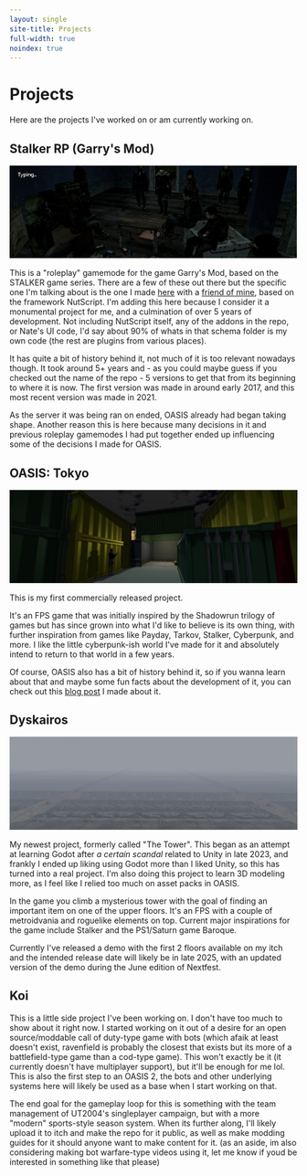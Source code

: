 ```yaml
---
layout: single
site-title: Projects
full-width: true
noindex: true
---
```

# Projects

Here are the projects I've worked on or am currently working on.

## Stalker RP (Garry's Mod)
![ppl](/assets/images/hl2_JI82pfAuj2.png)

This is a "roleplay" gamemode for the game Garry's Mod, based on the STALKER game series. There are a few of these out there but the specific one I'm talking about is the one I made [here](https://github.com/sky675/srpv5) with a [friend of mine](https://github.com/NateStanley), based on the framework NutScript. I'm adding this here because I consider it a monumental project for me, and a culmination of over 5 years of development. Not including NutScript itself, any of the addons in the repo, or Nate's UI code, I'd say about 90% of whats in that schema folder is my own code (the rest are plugins from various places).

It has quite a bit of history behind it, not much of it is too relevant nowadays though. It took around 5+ years and - as you could maybe guess if you checked out the name of the repo - 5 versions to get that from its beginning to where it is now. The first version was made in around early 2017, and this most recent version was made in 2021. 

As the server it was being ran on ended, OASIS already had began taking shape. Another reason this is here because many decisions in it and previous roleplay gamemodes I had put together ended up influencing some of the decisions I made for OASIS.

## OASIS: Tokyo
![library hero](/assets/images/library_hero.png)

This is my first commercially released project.

It's an FPS game that was initially inspired by the Shadowrun trilogy of games but has since grown into what I'd like to believe is its own thing, with further inspiration from games like Payday, Tarkov, Stalker, Cyberpunk, and more. I like the little cyberpunk-ish world I've made for it and absolutely intend to return to that world in a few years.

Of course, OASIS also has a bit of history behind it, so if you wanna learn about that and maybe some fun facts about the development of it, you can check out this [blog post](/oasis/the-history-of-oasis/) I made about it.


## Dyskairos
![tower](/assets/images/tower1.png)

My newest project, formerly called "The Tower". This began as an attempt at learning Godot after *a certain scandal* related to Unity in late 2023, and frankly I ended up liking using Godot more than I liked Unity, so this has turned into a real project. I'm also doing this project to learn 3D modeling more, as I feel like I relied too much on asset packs in OASIS.

In the game you climb a mysterious tower with the goal of finding an important item on one of the upper floors. It's an FPS with a couple of metroidvania and roguelike elements on top. Current major inspirations for the game include Stalker and the PS1/Saturn game Baroque.

Currently I've released a demo with the first 2 floors available on my itch and the intended release date will likely be in late 2025, with an updated version of the demo during the June edition of Nextfest.

## Koi

This is a little side project I've been working on. I don't have too much to show about it right now. I started working on it out of a desire for an open source/moddable call of duty-type game with bots (which afaik at least doesn't exist, ravenfield is probably the closest that exists but its more of a battlefield-type game than a cod-type game). This won't exactly be it (it currently doesn't have multiplayer support), but it'll be enough for me lol. This is also the first step to an OASIS 2, the bots and other underlying systems here will likely be used as a base when I start working on that. 

The end goal for the gameplay loop for this is something with the team management of UT2004's singleplayer campaign, but with a more "modern" sports-style season system. When its further along, I'll likely upload it to itch and make the repo for it public, as well as make modding guides for it should anyone want to make content for it. (as an aside, im also considering making bot warfare-type videos using it, let me know if youd be interested in something like that please)